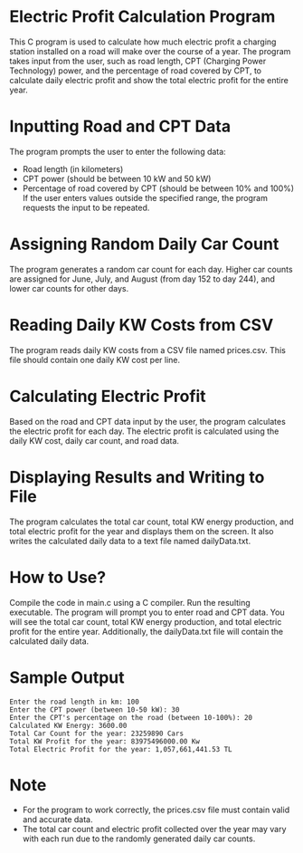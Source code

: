 # Electric Profit Calculation Program
This C program is used to calculate how much electric profit a charging station installed on a road will make over the course of a year. The program takes input from the user, such as road length, CPT (Charging Power Technology) power, and the percentage of road covered by CPT, to calculate daily electric profit and show the total electric profit for the entire year.

# Inputting Road and CPT Data
The program prompts the user to enter the following data:

- Road length (in kilometers)
- CPT power (should be between 10 kW and 50 kW)
- Percentage of road covered by CPT (should be between 10% and 100%)
If the user enters values outside the specified range, the program requests the input to be repeated.

# Assigning Random Daily Car Count
The program generates a random car count for each day. Higher car counts are assigned for June, July, and August (from day 152 to day 244), and lower car counts for other days.

# Reading Daily KW Costs from CSV
The program reads daily KW costs from a CSV file named prices.csv. This file should contain one daily KW cost per line.

# Calculating Electric Profit
Based on the road and CPT data input by the user, the program calculates the electric profit for each day. The electric profit is calculated using the daily KW cost, daily car count, and road data.

# Displaying Results and Writing to File
The program calculates the total car count, total KW energy production, and total electric profit for the year and displays them on the screen. It also writes the calculated daily data to a text file named dailyData.txt.

# How to Use?
Compile the code in main.c using a C compiler.
Run the resulting executable.
The program will prompt you to enter road and CPT data.
You will see the total car count, total KW energy production, and total electric profit for the entire year.
Additionally, the dailyData.txt file will contain the calculated daily data.


# Sample Output
~~~
Enter the road length in km: 100
Enter the CPT power (between 10-50 kW): 30
Enter the CPT's percentage on the road (between 10-100%): 20
Calculated KW Energy: 3600.00
Total Car Count for the year: 23259890 Cars
Total KW Profit for the year: 83975496000.00 Kw
Total Electric Profit for the year: 1,057,661,441.53 TL
~~~

# Note
- For the program to work correctly, the prices.csv file must contain valid and accurate data.
- The total car count and electric profit collected over the year may vary with each run due to the randomly generated daily car counts.
